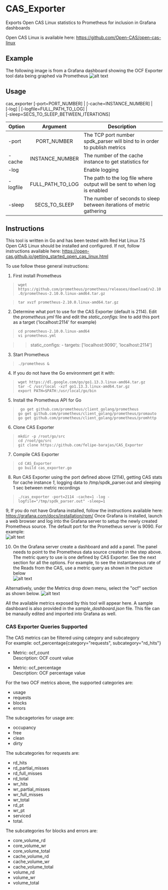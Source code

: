 # CAS_Exporter
Exports Open CAS Linux statistics to Prometheus for inclusion in Grafana dashboards

Open CAS Linux is available here: https://github.com/Open-CAS/open-cas-linux

## Example
The following image is from a Grafana dashboard showing the OCF Exporter tool data being graphed via Prometheus
![alt text](spdk_parser_sample_image.jpg "Example")

## Usage
cas_exporter [-port=PORT_NUMBER] | [-cache=INSTANCE_NUMBER] |  
            [-log] | [-logfile=FULL_PATH_TO_LOG]  |  
            [-sleep=SECS_TO_SLEEP_BETWEEN_ITERATIONS] 
            

| Option   |        Argument       |  Description |
|----------|:---------------------:|--------------|
| -port    | PORT_NUMBER           | The TCP port number spdk_parser will bind to in order to publish metrics  |
| -cache   | INSTANCE_NUMBER       |   The number of the cache instance to get statistics for |
| -log     |                       | Enable logging     |
| -logfile | FULL_PATH_TO_LOG      |    The path to the log file where output will be sent to when log is enabled  |
| -sleep   | SECS_TO_SLEEP         |    The number of seconds to sleep between iterations of metric gathering  |


## Instructions
This tool is written in Go and has been tested with Red Hat Linux 7.5  
Open CAS Linux should be installed and configured. If not, follow instructions available here: https://open-cas.github.io/getting_started_open_cas_linux.html


To use follow these general instructions:  
1. First install Prometheus  
>```wget https://github.com/prometheus/prometheus/releases/download/v2.10.0/prometheus-2.10.0.linux-amd64.tar.gz```  

>```tar xvzf prometheus-2.10.0.linux-amd64.tar.gz```  
  

2. Determine what port to use for the CAS Exporter (default is 2114).  Edit the *prometheus.yml* file and edit the *static_configs:* line to add this port as a target ('localhost:2114' for example)
>```cd prometheus-2.10.0.linux-amd64```  
>```vi prometheus.yml```  
  
>> static_configs:
>>            - targets: ['localhost:9090', 'localhost:2114']

3. Start Prometheus  
>``` ./prometheus & ```  

4. If you do not have the Go environment get it with:  
> ```wget https://dl.google.com/go/go1.13.3.linux-amd64.tar.gz```  
> ```tar -C /usr/local -xzf go1.13.3.linux-amd64.tar.gz```  
> ```export PATH=$PATH:/usr/local/go/bin```  

5. Install the Prometheus API for Go  
>``` go get github.com/prometheus/client_golang/prometheus```  
>```go get github.com/prometheus/client_golang/prometheus/promauto```  
>```go get github.com/prometheus/client_golang/prometheus/promhttp```  

6. Clone CAS Exporter
> ```mkdir -p /root/go/src```  
> ```cd /root/go/src```  
> ```git clone https://github.com/felipe-barajas/CAS_Exporter ```

7. Compile CAS Exporter  
> ``` cd CAS_Exporter ```  
> ``` go build cas_exporter.go ```  
  
8. Run CAS Exporter using the port defined above (2114), getting CAS stats for cache instance *1*, logging data to /tmp/spdk_parser.out and sleeping 1 sec between metric recordings
> ``` ./cas_exporter -port=2114 -cache=1 -log -logfile="/tmp/spdk_parser.out" -sleep=1 ```  


9,  If you do not have Grafana installed, follow the instructions available here: https://grafana.com/docs/installation/rpm/
Once Grafana is installed, launch a web browser and log into the Grafana server to setup the newly created Prometheus source. The default port for the Prometheus server is 9090. For example:  
![alt text](spdk_parser_datasource_image.jpg "Example")

10. On the Grafana server create a dashboard and add a panel. The panel needs to point to the Prometheus data source created in the step above.  The metric query to use is one defined by CAS Exporter. See the next section for all the options.  For example, to see the instantaneous rate of the Reads from the CAS, use a metric query as shown in the picture below  
![alt text](spdk_parser_dashboard_image.jpg "Example")

Alternatively, under the Metrics drop down menu, select the "ocf" section as shown below.
![alt text](spdk_parser_metrics_image.jpg "Example")
  
All the available metrics exposed by this tool will appear here. A sample dashboard is also provided in the *sample_dashboard.json* file. This file can be manaully edited and imported into Grafana as well.

### CAS Exporter Queries Supported
The CAS metrics can be filtered using category and subcategory  
For example: ocf_percentage{category="requests", subcategory="rd_hits"}  

- Metric: ocf_count  
Description: OCF count value

- Metric: ocf_percentage  
Description: OCF percentage value 

For the two OCF metrics above, the supported categories are: 
- usage
- requests
- blocks 
- errors

The subcagetories for usage are: 
- occupancy  
- free   
- clean   
- dirty  

The subcategories for requests are: 
- rd_hits 
- rd_partial_misses
- rd_full_misses
- rd_total
- wr_hits
- wr_partial_misses
- wr_full_misses
- wr_total
- rd_pt
- wr_pt
- serviced 
- total.  

The subcategories for blocks and errors are: 
- core_volume_rd 
- core_volume_wr 
- core_volume_total 
- cache_volume_rd 
- cache_volume_wr 
- cache_volume_total 
- volume_rd 
- volume_wr 
- volume_total  
